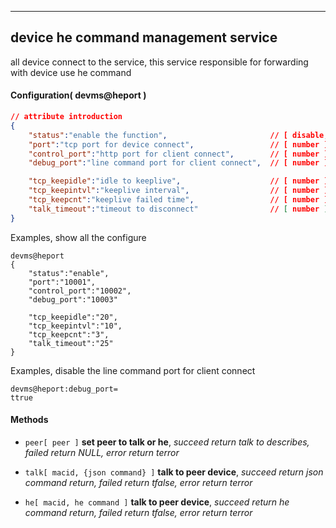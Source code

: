 
***
## device he command management service
all device connect to the service, this service responsible for forwarding with device use he command

#### Configuration( devms@heport )

```json
// attribute introduction
{
    "status":"enable the function",                       // [ disable, enable ]
    "port":"tcp port for device connect",                 // [ number ]
    "control_port":"http port for client connect",        // [ number ]
    "debug_port":"line command port for client connect",  // [ number ]

    "tcp_keepidle":"idle to keeplive",                    // [ number ], The unit is seconds
    "tcp_keepintvl":"keeplive interval",                  // [ number ], The unit is seconds
    "tcp_keepcnt":"keeplive failed time",                 // [ number ]
    "talk_timeout":"timeout to disconnect"                // [ number ], The unit is seconds
}
```
Examples, show all the configure
```shell
devms@heport
{
    "status":"enable",
    "port":"10001",
    "control_port":"10002",
    "debug_port":"10003"

    "tcp_keepidle":"20",
    "tcp_keepintvl":"10",
    "tcp_keepcnt":"3",
    "talk_timeout":"25"
}
```  
Examples, disable the line command port for client connect
```shell
devms@heport:debug_port=
ttrue
```  

#### **Methods**

+ `peer[ peer ]` **set peer to talk or he**, *succeed return talk to describes, failed return NULL, error return terror*

+ `talk[ macid, {json command} ]` **talk to peer device**, *succeed return json command return, failed return tfalse, error return terror*

+ `he[ macid, he command ]` **talk to peer device**, *succeed return he command return, failed return tfalse, error return terror*

